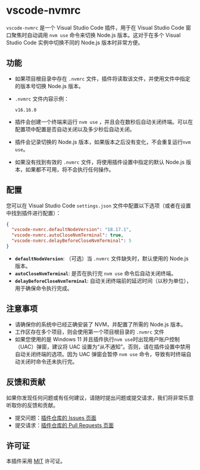 # vscode-nvmrc

`vscode-nvmrc` 是一个 Visual Studio Code 插件，用于在 Visual Studio Code 窗口聚焦时自动调用 `nvm use` 命令来切换 Node.js 版本。这对于在多个 Visual Studio Code 实例中切换不同的 Node.js 版本时非常方便。

## 功能

- 如果项目根目录中存在 `.nvmrc` 文件，插件将读取该文件，并使用文件中指定的版本号切换 Node.js 版本。
- `.nvmrc` 文件内容示例：

  ```
  v16.16.0
  ```

- 插件会创建一个终端来运行 `nvm use` ，并且会在数秒后自动关闭终端。可以在配置项中配置是否自动关闭以及多少秒后自动关闭。
- 插件会记录切换的 Node.js 版本，如果版本之后没有变化，不会重复运行`nvm use`。
- 如果没有找到有效的 `.nvmrc` 文件，将使用插件设置中指定的默认 Node.js 版本，如果都不可用，将不会执行任何操作。

## 配置

您可以在 Visual Studio Code `settings.json` 文件中配置以下选项（或者在设置中找到插件进行配置）：

```json
{
  "vscode-nvmrc.defaultNodeVersion": "18.17.1",
  "vscode-nvmrc.autoCloseNvmTerminal": true,
  "vscode-nvmrc.delayBeforeCloseNvmTerminal": 5
}
```

- **`defaultNodeVersion`**: （可选）当 `.nvmrc` 文件缺失时，默认使用的 Node.js 版本。
- **`autoCloseNvmTerminal`**: 是否在执行完 `nvm use` 命令后自动关闭终端。
- **`delayBeforeCloseNvmTerminal`**: 自动关闭终端前的延迟时间（以秒为单位），用于确保命令执行完成。

## 注意事项

- 请确保你的系统中已经正确安装了 NVM，并配置了所需的 Node.js 版本。
- 工作区存在多个项目，则会使用第一个项目根目录的 `.nvmrc` 文件
- 如果您使用的是 Windows 11 并且插件执行`nvm use`时出现用户账户控制（UAC）弹窗，建议将 UAC 设置为“从不通知”。否则，请在插件设置中禁用自动关闭终端的选项。因为 UAC 弹窗会暂停 `nvm use` 命令，导致有时终端自动关闭时命令还未执行完。

## 反馈和贡献

如果你发现任何问题或有任何建议，请随时提出问题或提交请求，我们将非常乐意听取你的反馈和贡献。

- 提交问题：[插件仓库的 Issues 页面](https://github.com/zqy233/vscode-nvmrc/issues)
- 提交请求：[插件仓库的 Pull Requests 页面](https://github.com/zqy233/vscode-nvmrc/pulls)

## 许可证

本插件采用 [MIT](LICENSE) 许可证。
